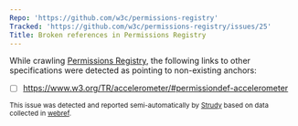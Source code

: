 ```yaml
---
Repo: 'https://github.com/w3c/permissions-registry'
Tracked: 'https://github.com/w3c/permissions-registry/issues/25'
Title: Broken references in Permissions Registry
---
```


While crawling [Permissions Registry](https://w3c.github.io/permissions-registry/), the following links to other specifications were detected as pointing to non-existing anchors:
* [ ] https://www.w3.org/TR/accelerometer/#permissiondef-accelerometer

<sub>This issue was detected and reported semi-automatically by [Strudy](https://github.com/w3c/strudy/) based on data collected in [webref](https://github.com/w3c/webref/).</sub>
